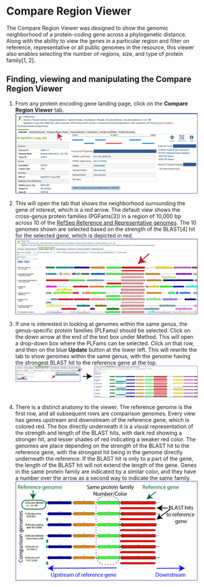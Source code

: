 # Compare Region Viewer

The Compare Region Viewer was designed to show the genomic neighborhood of a protein-coding gene across a phylogenetic distance. Along with the ability to view the genes in a particular region and filter on reference, representative or all public genomes in the resource, this viewer also enables selecting the number of regions, size, and type of protein family[1, 2].

## Finding, viewing and manipulating the Compare Region Viewer
1.	From any protein encoding gene landing page, click on the **Compare Region Viewer** tab.
![Compare Region View tab on the Feature Landing page](./images/Figure_1_CRV_tab.png "Compare Region Viewer tab.")

2.	This will open the tab that shows the neighborhood surrounding the gene of interest, which is a red arrow.  The default view shows the cross-genus protein families (PGFams[3]) in a region of 10,000 bp across 10 of the [RefSeq Reference and Representative genomes](https://www.ncbi.nlm.nih.gov/refseq/about/prokaryotes/).  The 10 genomes shown are selected based on the strength of the BLAST[4] hit for the selected gene, which is depicted in red. 
![Default Compare Region View](./images/Figure_2_Defaule_CRV.png "Default Compare Region View.")

3.	If one is interested in looking at genomes within the same genus, the genus-specific protein families (PLFams) should be selected. Click on the down arrow at the end of the text box under Method.  This will open a drop-down box where the PLFams can be selected.  Click on that row, and then on the blue **Update** button at the lower left.  This will rewrite the tab to show genomes within the same genus, with the genome having the strongest BLAST hit to the reference gene at the top. 
![Change to PLFam](./images/Figure_3_Change_PLFams.png "Change to PLFam.")

4.	There is a distinct anatomy to the viewer.  The reference genome is the first row, and all subsequent rows are comparison genomes.  Every view has genes upstream and downstream of the reference gene, which is colored red.  The box directly underneath it is a visual representation of the strength and length of the BLAST hits, with dark red showing a stronger hit, and lesser shades of red indicating a weaker red color.  The genomes are place depending on the strength of the BLAST hit to the reference gene, with the strongest hit being in the genome directly underneath the reference.  If the BLAST hit is only to a part of the gene, the length of the BLAST hit will not extend the length of the gene.  Genes in the same protein family are indicated by a similar color, and they have a number over the arrow as a second way to indicate the same family.
![Viewer Anatomy](./images/Figure_4_Anatomy_of_Viewer.png "Viewer Anatomy.")


